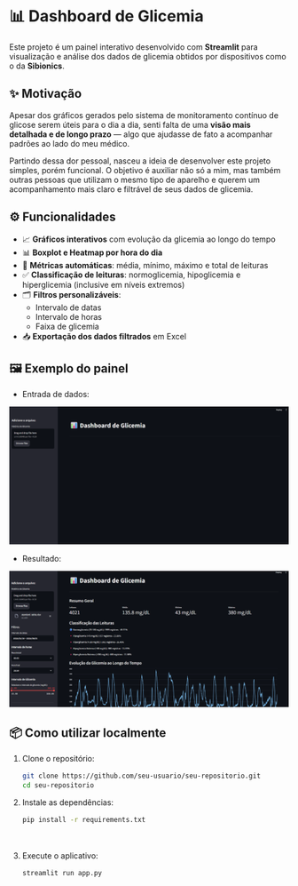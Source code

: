 # 📊 Dashboard de Glicemia

Este projeto é um painel interativo desenvolvido com **Streamlit** para visualização e análise dos dados de glicemia obtidos por dispositivos como o da **Sibionics**.

## ✨ Motivação

Apesar dos gráficos gerados pelo sistema de monitoramento contínuo de glicose serem úteis para o dia a dia, senti falta de uma **visão mais detalhada e de longo prazo** — algo que ajudasse de fato a acompanhar padrões ao lado do meu médico.

Partindo dessa dor pessoal, nasceu a ideia de desenvolver este projeto simples, porém funcional. O objetivo é auxiliar não só a mim, mas também outras pessoas que utilizam o mesmo tipo de aparelho e querem um acompanhamento mais claro e filtrável de seus dados de glicemia.

## ⚙️ Funcionalidades

- 📈 **Gráficos interativos** com evolução da glicemia ao longo do tempo
- 📊 **Boxplot e Heatmap por hora do dia**
- 🧮 **Métricas automáticas**: média, mínimo, máximo e total de leituras
- ✅ **Classificação de leituras**: normoglicemia, hipoglicemia e hiperglicemia (inclusive em níveis extremos)
- 🗂️ **Filtros personalizáveis**:
  - Intervalo de datas
  - Intervalo de horas
  - Faixa de glicemia
- 📥 **Exportação dos dados filtrados** em Excel

## 🖼️ Exemplo do painel
- Entrada de dados:
<img src="https://raw.githubusercontent.com/guilherme-rhein/Sibionics_Glucose_Dashboard/refs/heads/main/img/Dashboard_inicial.png" alt="Dashboard Screenshot" width="800"/>

- Resultado:
<img src="https://raw.githubusercontent.com/guilherme-rhein/Sibionics_Glucose_Dashboard/refs/heads/main/img/Dashboard.png" alt="Dashboard Screenshot" width="800"/>

## 📦 Como utilizar localmente

1. Clone o repositório:
   ```bash
   git clone https://github.com/seu-usuario/seu-repositorio.git
   cd seu-repositorio
   
   
2. Instale as dependências:
   ```bash
   pip install -r requirements.txt

  
3. Execute o aplicativo:
   ```bash
   streamlit run app.py
